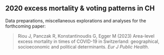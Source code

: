 ## 2020 excess mortality & voting patterns in CH

Data preparations, miscellaneous explorations and analyses for the forthcoming paper: 

> Riou J, Panczak R, Konstantinoudis G, Egger M (2023) Area-level excess mortality in times of COVID-19 in Switzerland: geographical, socioeconomic and political determinants. *Eur J Public Health*.  
